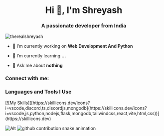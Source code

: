 <h1 align="center">Hi 👋, I'm Shreyash</h1>
<h3 align="center">A passionate developer from India</h3>

<p align="left"> <img src="https://komarev.com/ghpvc/?username=therealshreyash&label=Profile%20views&color=0e75b6&style=flat" alt="therealshreyash" /> </p>

- 🔭 I’m currently working on **Web Development And Python**

- 🌱 I’m currently learning **...**

- 💬 Ask me about **nothing**

<h3 align="left">Connect with me:</h3>
<p align="left">
</p>

<h3 align="left">Languages and Tools I Use</h3>
[![My Skills]([https://skillicons.dev/icons?i=vscode,discord,ts,discordjs,mongodb](https://skillicons.dev/icons?i=vscode,js,python,nodejs,flask,mongodb,tailwindcss,react,vite,html,css))](https://skillicons.dev)

![Alt](https://repobeats.axiom.co/api/embed/47f7fc7e379bcc7b79bd30382587c81d8698fe49.svg "Repobeats analytics image")
<img alt="github contribution snake animation" src="https://github.com/TheRealShreyash/zara/blob/main/.github/assets/github-snake.svg">
